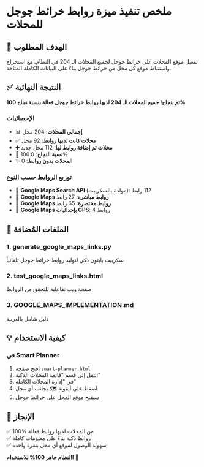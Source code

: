 # ملخص تنفيذ ميزة روابط خرائط جوجل للمحلات

## 🎯 الهدف المطلوب
تفعيل موقع المحلات على خرائط جوجل لجميع المحلات الـ 204 في النظام، مع استخراج واستنباط موقع كل محل من خرائط جوجل بناءً على البيانات الكاملة المتاحة.

## ✅ النتيجة النهائية
**تم بنجاح! جميع المحلات الـ 204 لديها روابط خرائط جوجل فعالة بنسبة نجاح 100%**

### الإحصائيات
- 📊 **إجمالي المحلات**: 204 محل
- ✅ **محلات كانت لديها روابط**: 92 محل
- ➕ **محلات تم إضافة روابط لها**: 112 محل جديد
- 🎯 **نسبة النجاح**: 100.0%
- ✨ **المحلات بدون روابط**: 0

### توزيع الروابط حسب النوع
- 🔗 **Google Maps Search API** (مولدة بالسكريبت): 112 رابط
- 🔗 **Google Maps روابط مباشرة**: 27 رابط
- 🔗 **Google Maps روابط مختصرة**: 65 رابط
- 🔗 **Google Maps بإحداثيات GPS**: 4 روابط

## 📁 الملفات المُضافة

### 1. generate_google_maps_links.py
سكريبت بايثون ذكي لتوليد روابط خرائط جوجل تلقائياً

### 2. test_google_maps_links.html
صفحة ويب تفاعلية للتحقق من الروابط

### 3. GOOGLE_MAPS_IMPLEMENTATION.md
دليل شامل بالعربية

## 💡 كيفية الاستخدام

### في Smart Planner
1. افتح صفحة `smart-planner.html`
2. انتقل إلى قسم "قائمة المحلات الذكية"
3. في "إدارة المحلات الكاملة"
4. اضغط على أيقونة 🗺️ بجانب أي محل
5. سيفتح موقع المحل على خرائط جوجل

## 🎉 الإنجاز
✅ 100% من المحلات لديها روابط فعالة  
✅ روابط ذكية بناءً على معلومات كاملة  
✅ سهولة الوصول لموقع أي محل بنقرة واحدة  

**النظام جاهز 100% للاستخدام! 🎉**
